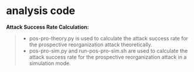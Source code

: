 # analysis code



**Attack Success Rate Calculation:**
>- pos-pro-theory.py is used to calculate the attack success rate for the prospective reorganization attack theoretically.
>- pos-pro-sim.py and run-pos-pro-sim.sh are used to calculate the attack success rate for the prospective reorganization attack in a simulation mode.
